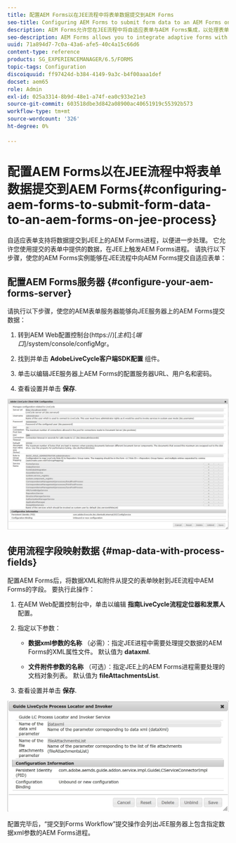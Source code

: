```yaml
---
title: 配置AEM Forms以在JEE流程中将表单数据提交到AEM Forms
seo-title: Configuring AEM Forms to submit form data to an AEM Forms on JEE process
description: AEM Forms允许您在JEE流程中将自适应表单与AEM Forms集成，以处理表单数据。
seo-description: AEM Forms allows you to integrate adaptive forms with AEM Forms on JEE processes for processing form data.
uuid: 71a894d7-7c0a-43a6-afe5-40c4a15c66d6
content-type: reference
products: SG_EXPERIENCEMANAGER/6.5/FORMS
topic-tags: Configuration
discoiquuid: ff97424d-b384-4149-9a3c-b4f00aaa1def
docset: aem65
role: Admin
exl-id: 025a3314-8b9d-48e1-a74f-ea0c933e21e3
source-git-commit: 603518dbe3d842a08900ac40651919c55392b573
workflow-type: tm+mt
source-wordcount: '326'
ht-degree: 0%

---
```


# 配置AEM Forms以在JEE流程中将表单数据提交到AEM Forms{#configuring-aem-forms-to-submit-form-data-to-an-aem-forms-on-jee-process}

自适应表单支持将数据提交到JEE上的AEM Forms进程，以便进一步处理。 它允许您使用提交的表单中提供的数据，在JEE上触发AEM Forms进程。 请执行以下步骤，使您的AEM Forms实例能够在JEE流程中向AEM Forms提交自适应表单：

## 配置AEM Forms服务器 {#configure-your-aem-forms-server}

请执行以下步骤，使您的AEM表单服务器能够向JEE服务器上的AEM Forms提交数据：

1. 转到AEM Web配置控制台(https://)[*主机*]:[*端口*]/system/console/configMgr。

1. 找到并单击 **AdobeLiveCycle客户端SDK配置** 组件。
1. 单击以编辑JEE服务器上AEM Forms的配置服务器URL、用户名和密码。
1. 查看设置并单击 **保存**.

![AdobeLiveCycle客户端SDK配置](assets/clientsdkconfiguration.jpg)

## 使用流程字段映射数据 {#map-data-with-process-fields}

配置AEM Forms后，将数据XML和附件从提交的表单映射到JEE流程中AEM Forms的字段。 要执行此操作：

1. 在AEM Web配置控制台中，单击以编辑 **指南LiveCycle流程定位器和发票人** 配置。
1. 指定以下参数：

   * **数据xml参数的名称** （必需）：指定JEE进程中需要处理提交数据的AEM Forms的XML属性文件。 默认值为 **dataxml**.

   * **文件附件参数的名称** （可选）：指定JEE上的AEM Forms进程需要处理的文档对象列表。 默认值为 **fileAttachmentsList**.

1. 查看设置并单击 **保存**.

![指南LiveCycle流程定位器和发票人](assets/test3.jpg)

配置完毕后，“提交到Forms Workflow”提交操作会列出JEE服务器上包含指定数据xml参数的AEM Forms进程。

